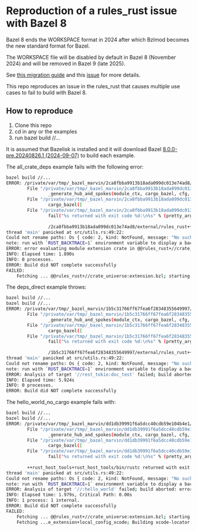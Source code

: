 # Reproduction of a rules_rust issue with Bazel 8

Bazel 8 ends the WORKSPACE format in  2024 after which Bzlmod becomes the new standard format for Bazel.

The WORKSPACE file will be disabled by default in Bazel 8 (November 2024) and will be removed in Bazel 9 (late 2025).

See [this migration guide](https://bazel.build/external/migration) 
and this [issue](https://github.com/bazelbuild/bazel/issues/23315) for more details.

This repo reproduces an issue in the rules_rust that causes multiple use cases to fail to build with Bazel 8.

## How to reproduce

1. Clone this repo
2. cd in any or the examples
3. run bazel build //...

It is assumed that Bazelisk is installed and it will download Bazel [8.0.0-pre.20240826.1 (2024-09-07)](https://bazel.build/release/rolling) to build each example. 

The all_crate_deps example fails with the following error:

```bash
bazel build //...
ERROR: /private/var/tmp/_bazel_marvin/2ca8fbba9913b18ada099dc013e74ad8/external/rules_rust+/crate_universe/private/module_extensions/cargo_bazel_bootstrap.bzl:66:17: Traceback (most recent call last):
        File "/private/var/tmp/_bazel_marvin/2ca8fbba9913b18ada099dc013e74ad8/external/rules_rust+/crate_universe/extension.bzl", line 369, column 37, in _crate_impl
                _generate_hub_and_spokes(module_ctx, cargo_bazel, cfg, annotations, cargo_lockfile = cargo_lockfile, manifests = manifests)
        File "/private/var/tmp/_bazel_marvin/2ca8fbba9913b18ada099dc013e74ad8/external/rules_rust+/crate_universe/extension.bzl", line 139, column 16, in _generate_hub_and_spokes
                cargo_bazel([
        File "/private/var/tmp/_bazel_marvin/2ca8fbba9913b18ada099dc013e74ad8/external/rules_rust+/crate_universe/private/module_extensions/cargo_bazel_bootstrap.bzl", line 66, column 17, in run
                fail("%s returned with exit code %d:\n%s" % (pretty_args, result.return_code, result.stderr
                
                /2ca8fbba9913b18ada099dc013e74ad8/external/rules_rust++rust_host_tools+rust_host_tools/bin/rustc returned with exit code 101:
thread 'main' panicked at src/utils.rs:49:22:
Could not rename paths: Os { code: 2, kind: NotFound, message: "No such file or directory" }
note: run with `RUST_BACKTRACE=1` environment variable to display a backtrace
ERROR: error evaluating module extension crate in @@rules_rust+//crate_universe:extension.bzl
INFO: Elapsed time: 1.890s
INFO: 0 processes.
ERROR: Build did NOT complete successfully
FAILED: 
    Fetching ... @@rules_rust+//crate_universe:extension.bzl; starting
```

The deps_direct example throws:

```bash
bazel build //...
bazel build //...
ERROR: /private/var/tmp/_bazel_marvin/1b5c31766ff67fea6f28348355649997/external/rules_rust+/crate_universe/private/module_extensions/cargo_bazel_bootstrap.bzl:66:17: Traceback (most recent call last):
        File "/private/var/tmp/_bazel_marvin/1b5c31766ff67fea6f28348355649997/external/rules_rust+/crate_universe/extension.bzl", line 383, column 37, in _crate_impl
                _generate_hub_and_spokes(module_ctx, cargo_bazel, cfg, annotations, packages = packages)
        File "/private/var/tmp/_bazel_marvin/1b5c31766ff67fea6f28348355649997/external/rules_rust+/crate_universe/extension.bzl", line 139, column 16, in _generate_hub_and_spokes
                cargo_bazel([
        File "/private/var/tmp/_bazel_marvin/1b5c31766ff67fea6f28348355649997/external/rules_rust+/crate_universe/private/module_extensions/cargo_bazel_bootstrap.bzl", line 66, column 17, in run
                fail("%s returned with exit code %d:\n%s" % (pretty_args, result.return_code, result.stderr))
                
                /1b5c31766ff67fea6f28348355649997/external/rules_rust++rust_host_tools+rust_host_tools/bin/rustc returned with exit code 101:
thread 'main' panicked at src/utils.rs:49:22:
Could not rename paths: Os { code: 2, kind: NotFound, message: "No such file or directory" }
note: run with `RUST_BACKTRACE=1` environment variable to display a backtrace
ERROR: Analysis of target '//rest_tokio:doc_test' failed; build aborted: error evaluating module extension crate in @@rules_rust+//crate_universe:extension.bzl
INFO: Elapsed time: 5.924s
INFO: 0 processes.
ERROR: Build did NOT complete successfully
```

The hello_world_no_cargo example fails with:

```bash
bazel build //...
bazel build //...
ERROR: /private/var/tmp/_bazel_marvin/dd1db39991f6a5dcc40cdb59e104b4e1/external/rules_rust+/crate_universe/private/module_extensions/cargo_bazel_bootstrap.bzl:66:17: Traceback (most recent call last):
        File "/private/var/tmp/_bazel_marvin/dd1db39991f6a5dcc40cdb59e104b4e1/external/rules_rust+/crate_universe/extension.bzl", line 383, column 37, in _crate_impl
                _generate_hub_and_spokes(module_ctx, cargo_bazel, cfg, annotations, packages = packages)
        File "/private/var/tmp/_bazel_marvin/dd1db39991f6a5dcc40cdb59e104b4e1/external/rules_rust+/crate_universe/extension.bzl", line 139, column 16, in _generate_hub_and_spokes
                cargo_bazel([
        File "/private/var/tmp/_bazel_marvin/dd1db39991f6a5dcc40cdb59e104b4e1/external/rules_rust+/crate_universe/private/module_extensions/cargo_bazel_bootstrap.bzl", line 66, column 17, in run
                fail("%s returned with exit code %d:\n%s" % (pretty_args, result.return_code, result.stderr))
                
        ++rust_host_tools+rust_host_tools/bin/rustc returned with exit code 101:
thread 'main' panicked at src/utils.rs:49:22:
Could not rename paths: Os { code: 2, kind: NotFound, message: "No such file or directory" }
note: run with `RUST_BACKTRACE=1` environment variable to display a backtrace
ERROR: Analysis of target '//:hello_world' failed; build aborted: error evaluating module extension crate in @@rules_rust+//crate_universe:extension.bzl
INFO: Elapsed time: 1.979s, Critical Path: 0.00s
INFO: 1 process: 1 internal.
ERROR: Build did NOT complete successfully
FAILED: 
    Fetching ... @@rules_rust+//crate_universe:extension.bzl; starting
    Fetching ...e_extension+local_config_xcode; Building xcode-locator        
```